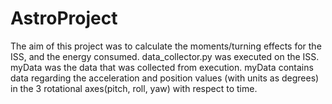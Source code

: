 # AstroProject
The aim of this project was to calculate the moments/turning effects for the ISS, and the energy consumed.
data_collector.py was executed on the ISS.
myData was the data that was collected from execution.
myData contains data regarding the acceleration and position values (with units as degrees) in the 3 rotational axes(pitch, roll, yaw) with respect to time.
